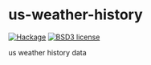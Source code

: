 # us-weather-history

[![Hackage](https://img.shields.io/hackage/v/us-weather-history.svg)](https://hackage.haskell.org/package/us-weather-history)
[![BSD3 license](https://img.shields.io/badge/license-BSD3-blue.svg)](LICENSE)

us weather history data
